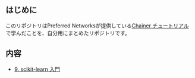 ## はじめに
このリポジトリはPreferred Networksが提供している[Chainer チュートリアル](https://tutorials.chainer.org/ja/)で学んだことを、自分用にまとめたリポジトリです。

## 内容
- [9. scikit-learn 入門](https://tutorials.chainer.org/ja/09_Introduction_to_Scikit-learn.html)
